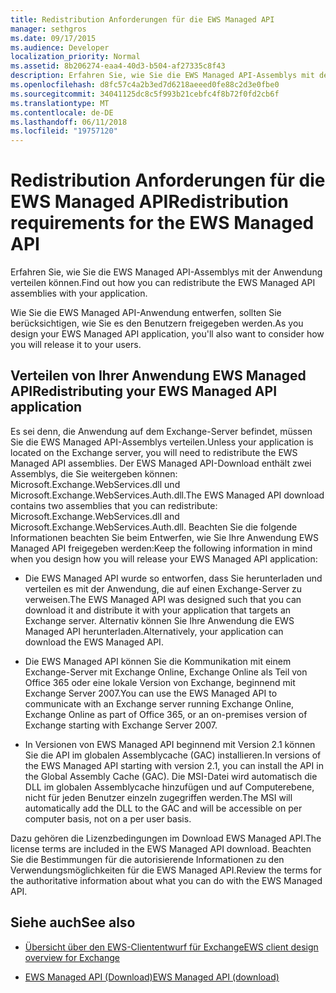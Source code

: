```yaml
---
title: Redistribution Anforderungen für die EWS Managed API
manager: sethgros
ms.date: 09/17/2015
ms.audience: Developer
localization_priority: Normal
ms.assetid: 8b206274-eaa4-40d3-b504-af27335c8f43
description: Erfahren Sie, wie Sie die EWS Managed API-Assemblys mit der Anwendung verteilen können.
ms.openlocfilehash: d8fc57c4a2b3ed7d6218aeeed0fe88c2d3e0fbe0
ms.sourcegitcommit: 34041125dc8c5f993b21cebfc4f8b72f0fd2cb6f
ms.translationtype: MT
ms.contentlocale: de-DE
ms.lasthandoff: 06/11/2018
ms.locfileid: "19757120"
---
```

# <a name="redistribution-requirements-for-the-ews-managed-api"></a><span data-ttu-id="3afcb-103">Redistribution Anforderungen für die EWS Managed API</span><span class="sxs-lookup"><span data-stu-id="3afcb-103">Redistribution requirements for the EWS Managed API</span></span>

<span data-ttu-id="3afcb-104">Erfahren Sie, wie Sie die EWS Managed API-Assemblys mit der Anwendung verteilen können.</span><span class="sxs-lookup"><span data-stu-id="3afcb-104">Find out how you can redistribute the EWS Managed API assemblies with your application.</span></span>
  
<span data-ttu-id="3afcb-105">Wie Sie die EWS Managed API-Anwendung entwerfen, sollten Sie berücksichtigen, wie Sie es den Benutzern freigegeben werden.</span><span class="sxs-lookup"><span data-stu-id="3afcb-105">As you design your EWS Managed API application, you'll also want to consider how you will release it to your users.</span></span> 
  
## <a name="redistributing-your-ews-managed-api-application"></a><span data-ttu-id="3afcb-106">Verteilen von Ihrer Anwendung EWS Managed API</span><span class="sxs-lookup"><span data-stu-id="3afcb-106">Redistributing your EWS Managed API application</span></span>

<span data-ttu-id="3afcb-107">Es sei denn, die Anwendung auf dem Exchange-Server befindet, müssen Sie die EWS Managed API-Assemblys verteilen.</span><span class="sxs-lookup"><span data-stu-id="3afcb-107">Unless your application is located on the Exchange server, you will need to redistribute the EWS Managed API assemblies.</span></span> <span data-ttu-id="3afcb-108">Der EWS Managed API-Download enthält zwei Assemblys, die Sie weitergeben können: Microsoft.Exchange.WebServices.dll und Microsoft.Exchange.WebServices.Auth.dll.</span><span class="sxs-lookup"><span data-stu-id="3afcb-108">The EWS Managed API download contains two assemblies that you can redistribute: Microsoft.Exchange.WebServices.dll and Microsoft.Exchange.WebServices.Auth.dll.</span></span> <span data-ttu-id="3afcb-109">Beachten Sie die folgende Informationen beachten Sie beim Entwerfen, wie Sie Ihre Anwendung EWS Managed API freigegeben werden:</span><span class="sxs-lookup"><span data-stu-id="3afcb-109">Keep the following information in mind when you design how you will release your EWS Managed API application:</span></span>
  
- <span data-ttu-id="3afcb-110">Die EWS Managed API wurde so entworfen, dass Sie herunterladen und verteilen es mit der Anwendung, die auf einen Exchange-Server zu verweisen.</span><span class="sxs-lookup"><span data-stu-id="3afcb-110">The EWS Managed API was designed such that you can download it and distribute it with your application that targets an Exchange server.</span></span> <span data-ttu-id="3afcb-111">Alternativ können Sie Ihre Anwendung die EWS Managed API herunterladen.</span><span class="sxs-lookup"><span data-stu-id="3afcb-111">Alternatively, your application can download the EWS Managed API.</span></span>
    
- <span data-ttu-id="3afcb-112">Die EWS Managed API können Sie die Kommunikation mit einem Exchange-Server mit Exchange Online, Exchange Online als Teil von Office 365 oder eine lokale Version von Exchange, beginnend mit Exchange Server 2007.</span><span class="sxs-lookup"><span data-stu-id="3afcb-112">You can use the EWS Managed API to communicate with an Exchange server running Exchange Online, Exchange Online as part of Office 365, or an on-premises version of Exchange starting with Exchange Server 2007.</span></span>
    
- <span data-ttu-id="3afcb-113">In Versionen von EWS Managed API beginnend mit Version 2.1 können Sie die API im globalen Assemblycache (GAC) installieren.</span><span class="sxs-lookup"><span data-stu-id="3afcb-113">In versions of the EWS Managed API starting with version 2.1, you can install the API in the Global Assembly Cache (GAC).</span></span> <span data-ttu-id="3afcb-114">Die MSI-Datei wird automatisch die DLL im globalen Assemblycache hinzufügen und auf Computerebene, nicht für jeden Benutzer einzeln zugegriffen werden.</span><span class="sxs-lookup"><span data-stu-id="3afcb-114">The MSI will automatically add the DLL to the GAC and will be accessible on per computer basis, not on a per user basis.</span></span>
    
<span data-ttu-id="3afcb-115">Dazu gehören die Lizenzbedingungen im Download EWS Managed API.</span><span class="sxs-lookup"><span data-stu-id="3afcb-115">The license terms are included in the EWS Managed API download.</span></span> <span data-ttu-id="3afcb-116">Beachten Sie die Bestimmungen für die autorisierende Informationen zu den Verwendungsmöglichkeiten für die EWS Managed API.</span><span class="sxs-lookup"><span data-stu-id="3afcb-116">Review the terms for the authoritative information about what you can do with the EWS Managed API.</span></span>
  
## <a name="see-also"></a><span data-ttu-id="3afcb-117">Siehe auch</span><span class="sxs-lookup"><span data-stu-id="3afcb-117">See also</span></span>


- [<span data-ttu-id="3afcb-118">Übersicht über den EWS-Cliententwurf für Exchange</span><span class="sxs-lookup"><span data-stu-id="3afcb-118">EWS client design overview for Exchange</span></span>](ews-client-design-overview-for-exchange.md)
    
- [<span data-ttu-id="3afcb-119">EWS Managed API (Download)</span><span class="sxs-lookup"><span data-stu-id="3afcb-119">EWS Managed API (download)</span></span>](http://aka.ms/ews-managed-api-readme)
    

